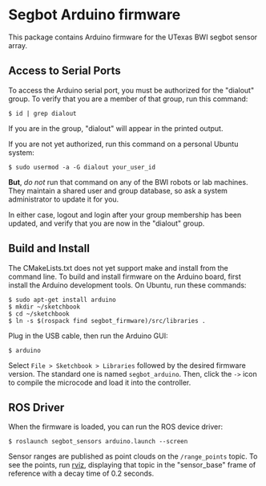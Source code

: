 Segbot Arduino firmware
=======================

This package contains Arduino firmware for the UTexas BWI segbot
sensor array.

Access to Serial Ports
----------------------

To access the Arduino serial port, you must be authorized for the
"dialout" group.  To verify that you are a member of that group, run
this command:

    $ id | grep dialout

If you are in the group, "dialout" will appear in the printed output.   

If you are not yet authorized, run this command on a personal Ubuntu
system:

    $ sudo usermod -a -G dialout your_user_id

**But**, *do not* run that command on any of the BWI robots or lab
machines.  They maintain a shared user and group database, so ask a
system administrator to update it for you.

In either case, logout and login after your group membership has been
updated, and verify that you are now in the "dialout" group.

Build and Install
-----------------

The CMakeLists.txt does not yet support make and install from the
command line.  To build and install firmware on the Arduino board,
first install the Arduino development tools.  On Ubuntu, run these
commands:

    $ sudo apt-get install arduino
    $ mkdir ~/sketchbook 
    $ cd ~/sketchbook
    $ ln -s $(rospack find segbot_firmware)/src/libraries .

Plug in the USB cable, then run the Arduino GUI:

    $ arduino

Select ``File > Sketchbook > Libraries`` followed by the desired
firmware version.  The standard one is named ``segbot_arduino``.
Then, click the ``->`` icon to compile the microcode and load it into
the controller.

ROS Driver
----------

When the firmware is loaded, you can run the ROS device driver:

    $ roslaunch segbot_sensors arduino.launch --screen

Sensor ranges are published as point clouds on the ``/range_points``
topic.  To see the points, run [rviz](http://wiki.ros.org/rviz),
displaying that topic in the "sensor_base" frame of reference with a
decay time of 0.2 seconds.
